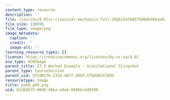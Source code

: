 ```yaml
---
content_type: resource
description: ''
file: /courses/8-01sc-classical-mechanics-fall-2016/b336857500d646bae0a66086bcdd8390_ps06_p09.png
file_size: 130595
file_type: image/png
image_metadata:
  caption: ''
  credit: ''
  image-alt: ''
learning_resource_types: []
license: https://creativecommons.org/licenses/by-nc-sa/4.0/
ocw_type: OCWImage
parent_title: 27.5 Worked Example - Gravitational Slingshot
parent_type: CourseSection
parent_uid: 5f59027b-133d-d077-d093-570d40c67694
resourcetype: Image
title: ps06_p09.png
uid: b3368575-00d6-46ba-e0a6-6086bcdd8390
---
```


